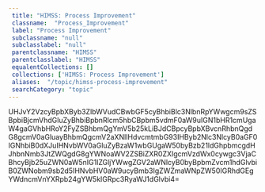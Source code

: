 ```yaml
--- 
 title: "HIMSS: Process Improvement" 
 classname:  "Process_Improvement" 
 label: "Process Improvement" 
 subclassname: "null" 
 subclasslabel: "null" 
 parentclassname: "HIMSS" 
 parentclasslabel: "HIMSS" 
 equalentCollections: [] 
 collections: ['HIMSS: Process Improvement']
 aliases:  "/topic/himss-process-improvement"  
 searchCategory: "topic" 
---
```

UHJvY2VzcyBpbXByb3ZlbWVudCBwbGF5cyBhbiBlc3NlbnRpYWwgcm9sZSBpbiBjcmVhdGluZyBhbiBpbnRlcm5hbCBpbm5vdmF0aW9uIGN1bHR1cmUgaW4gaGVhbHRoY2FyZSBhbmQgYmV5b25kLiBJdCBpcyBpbXBvcnRhbnQgdG8gcmV0aGluayBhbmQgcmV2aXNlIHdvcmtmbG93IHByb2Nlc3NlcyB0aGF0IGNhbiB0dXJuIHNvbWV0aGluZyBzaW1wbGUgaW50byBzb21ldGhpbmcgdHJhbnNmb3JtZWQgdG8gYWNoaWV2ZSBiZXR0ZXIgcmVzdWx0cywgc3VjaCBhcyBjb25uZWN0aW5nIG1lZGljYWwgZGV2aWNlcyB0byBpbmZvcm1hdGlvbiB0ZWNobm9sb2d5IHNvbHV0aW9ucyBmb3IgZWZmaWNpZW50IGRhdGEgYWdncmVnYXRpb24gYW5kIGRpc3RyaWJ1dGlvbi4=